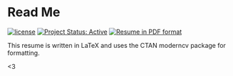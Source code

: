 # Read Me

[![license](https://img.shields.io/github/license/mashape/apistatus.svg)](https://github.com/lgeurts/Resume) [![Project Status: Active](http://www.repostatus.org/badges/latest/active.svg)](http://www.repostatus.org/#active) [![Resume in PDF format](https://img.shields.io/badge/resume-pdf-green.svg)](https://github.com/lgeurts/Resume/luc_geurts.pdf)

This resume is written in LaTeX and uses the CTAN moderncv package for formatting.

<3
